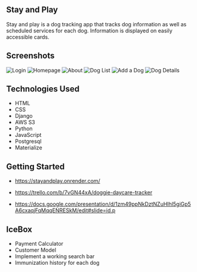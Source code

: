 ## Stay and Play

Stay and play is a dog tracking app that tracks dog information as well as scheduled services for each dog. Information is displayed on easily accessible cards.

## Screenshots

![Login](https://i.imgur.com/nQLF8th.png)
![Homepage](https://i.imgur.com/8yaAASz.png)
![About](https://i.imgur.com/ip2FSwB.png)
![Dog List](https://i.imgur.com/ntXrM2q.png)
![Add a Dog](https://i.imgur.com/Bs4Yf75.png)
![Dog Details](https://i.imgur.com/0OZzJgl.png)

## Technologies Used

- HTML
- CSS
- Django
- AWS S3
- Python
- JavaScript
- Postgresql
- Materialize

## Getting Started

- https://stayandplay.onrender.com/

- https://trello.com/b/7vGN44xA/doggie-daycare-tracker

- https://docs.google.com/presentation/d/1zm49ppNkDztNZuHIhl5giGp5A6cxaqjFqMqqENRESkM/edit#slide=id.p

## IceBox

- Payment Calculator
- Customer Model
- Implement a working search bar
- Immunization history for each dog

